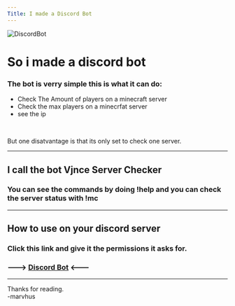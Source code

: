 ```yaml
---
Title: I made a Discord Bot
---
```


![DiscordBot](/emerald/img/DiscordBot.png "DiscordBot")
# So i made a discord bot
### The bot is verry simple  this is what it can do:
  - Check The Amount of players on a minecraft server
  - Check the max players on a minecrfat server
  - see the ip

<br />

But one disatvantage is that its only set to check one server.

---

## I call the bot     Vjnce Server Checker

### You can see the commands by doing !help  and you can check the server status with !mc

---

## How to use on your discord server
### Click this link and give it the permissions it asks for.
### ---> [Discord Bot](https://discord.com/oauth2/authorize?client_id=741281331312328796&scope=bot&permissions=537094152)  <---

---

Thanks for reading.
<br />
-marvhus
